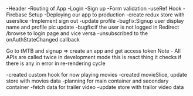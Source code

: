 -Header
-Routing of App
-Login
-Sign up
-Form validation
-useRef Hook
-Firebase Setup
-Deploying our app to production
-create redux store with userslice
-Implement sign out
-update profile
-bugfix:Signup user display name and profile pic update
-bugfix:if the user is not logged in Redirect /browse to login page and vice versa
-unsubscribed to the onAuthStateChanged callback

Go to tMTB and signup => create an app and get access token
Note - All APIs are called twice in development mode this is react thing it checks if there is any in error in re-rendering cycle

-created custom hook for now playing movies
-created movieSlice, update store with movies data
-planning for main container and secondary container
-fetch data for trailer video
-update store with trailor video data
